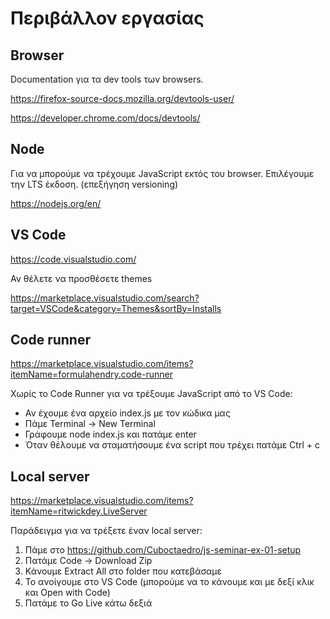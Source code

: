 # Περιβάλλον εργασίας


## Browser

Documentation για τα dev tools των browsers.

https://firefox-source-docs.mozilla.org/devtools-user/

https://developer.chrome.com/docs/devtools/

## Node

Για να μπορούμε να τρέχουμε JavaScript εκτός του browser.
Επιλέγουμε την LTS έκδοση. (επεξήγηση versioning)

https://nodejs.org/en/

## VS Code

https://code.visualstudio.com/

Αν θέλετε να προσθέσετε themes

https://marketplace.visualstudio.com/search?target=VSCode&category=Themes&sortBy=Installs

## Code runner

https://marketplace.visualstudio.com/items?itemName=formulahendry.code-runner

Χωρίς το Code Runner για να τρέξουμε JavaScript από το VS Code:

* Αν έχουμε ένα αρχείο index.js με τον κώδικα μας
* Πάμε Terminal -> New Terminal
* Γράφουμε node index.js και πατάμε enter
* Όταν θέλουμε να σταματήσουμε ένα script που τρέχει πατάμε Ctrl + c

## Local server

https://marketplace.visualstudio.com/items?itemName=ritwickdey.LiveServer

Παράδειγμα για να τρέξετε έναν local server:

1. Πάμε στο https://github.com/Cuboctaedro/js-seminar-ex-01-setup
2. Πατάμε Code -> Download Zip
3. Κάνουμε Extract All στο folder που κατεβάσαμε
4. Το ανοίγουμε στο VS Code (μπορούμε να το κάνουμε και με δεξί κλικ και Open with Code)
5. Πατάμε το Go Live κάτω δεξιά